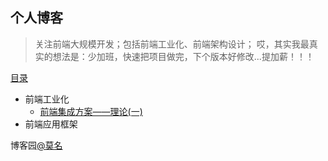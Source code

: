 ## 个人博客
> 关注前端大规模开发；包括前端工业化、前端架构设计；
>哎，其实我最真实的想法是：少加班，快速把项目做完，下个版本好修改...提加薪！！！
  
  
  [目录](https://github.com/mominger/blog/issues)
  - 前端工业化
     - [前端集成方案——理论(一)](https://github.com/mominger/blog/issues/1)
  - 前端应用框架


  
博客园[@莫名](http://www.cnblogs.com/mominger/)
